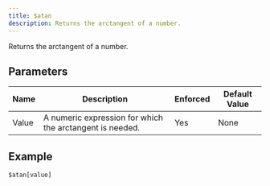 ```yaml
---
title: $atan
description: Returns the arctangent of a number.
---
```


Returns the arctangent of a number.
## Parameters
| Name  |                       Description                        | Enforced | Default Value |
|-------|----------------------------------------------------------|----------|---------------|
| Value | A numeric expression for which the arctangent is needed. | Yes      | None          |
## Example
```eats
$atan[value]
```